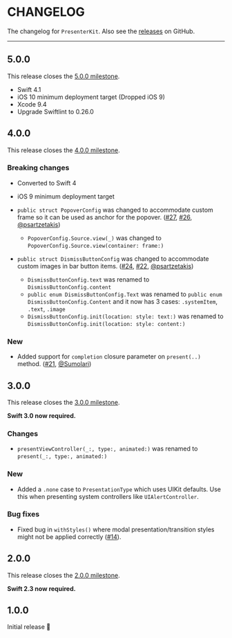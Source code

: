 # CHANGELOG

The changelog for `PresenterKit`. Also see the [releases](https://github.com/jessesquires/PresenterKit/releases) on GitHub.

--------------------------------------

5.0.0
-----

This release closes the [5.0.0 milestone](https://github.com/jessesquires/PresenterKit/milestone/6?closed=1).

- Swift 4.1
- iOS 10 minimum deployment target (Dropped iOS 9)
- Xcode 9.4
- Upgrade Swiftlint to 0.26.0

4.0.0
-----

This release closes the [4.0.0 milestone](https://github.com/jessesquires/PresenterKit/milestone/4?closed=1).

### Breaking changes

- Converted to Swift 4

- iOS 9 minimum deployment target

- `public struct PopoverConfig` was changed to accommodate custom frame so it can be used as anchor for the popover.  ([#27](https://github.com/jessesquires/PresenterKit/pull/27), [#26](https://github.com/jessesquires/PresenterKit/issues/26), [@psartzetakis](https://github.com/psartzetakis))
  - `PopoverConfig.Source.view(_)` was changed to `PopoverConfig.Source.view(container: frame:)`


- `public struct DismissButtonConfig` was changed to accommodate custom images in bar button items. ([#24](https://github.com/jessesquires/PresenterKit/pull/24), [#22](https://github.com/jessesquires/PresenterKit/issues/22), [@psartzetakis](https://github.com/psartzetakis))
    - `DismissButtonConfig.text` was renamed to `DismissButtonConfig.content`
    - `public enum DismissButtonConfig.Text` was renamed to `public enum DismissButtonConfig.Content` and it now has 3 cases: `.systemItem`, `.text`, `.image`
    - `DismissButtonConfig.init(location: style: text:)` was renamed to `DismissButtonConfig.init(location: style: content:)`

### New

- Added support for `completion` closure parameter on `present(..)` method. ([#21](https://github.com/jessesquires/PresenterKit/pull/21), [@Sumolari](https://github.com/Sumolari))

3.0.0
-----

This release closes the [3.0.0 milestone](https://github.com/jessesquires/PresenterKit/milestone/3?closed=1).

**Swift 3.0 now required.**

### Changes

- `presentViewController(_:, type:, animated:)` was renamed to `present(_:, type:, animated:)`

### New

- Added a `.none` case to `PresentationType` which uses UIKit defaults. Use this when presenting system controllers like `UIAlertController`.

### Bug fixes

- Fixed bug in `withStyles()` where modal presentation/transition styles might not be applied correctly ([#14](https://github.com/jessesquires/PresenterKit/issues/14)).

2.0.0
-----

This release closes the [2.0.0 milestone](https://github.com/jessesquires/PresenterKit/milestone/2?closed=1).

**Swift 2.3 now required.**

1.0.0
-----

Initial release 🎉
